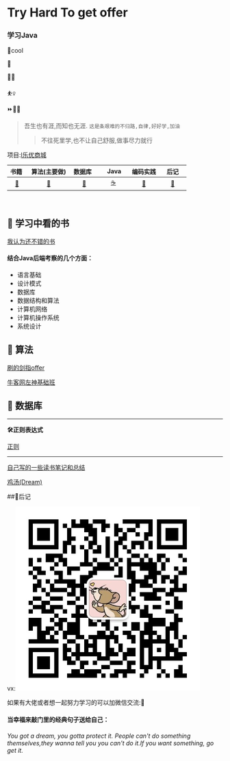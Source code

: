 # Try Hard To  get offer
### 学习Java
:cowboy_hat_face:cool

:walking:

:running_man: 

:basketball_woman: 

:fast_forward::man_student:

> 吾生也有涯,而知也无涯.
>` 这是条艰难的不归路,自律,好好学,加油  `
> >不往死里学,也不让自己舒服,做事尽力就行

项目:[l乐优商城](https://github.com/lqt1401737962/Leyou-Mall)


|书籍&nbsp;| &nbsp;算法(主要做)&nbsp; | 数据库&nbsp;&nbsp;|&nbsp;&nbsp;&nbsp; Java&nbsp;&nbsp;&nbsp;|编码实践| &nbsp;&nbsp;&nbsp;后记&nbsp;&nbsp;&nbsp; |
| :---: | :----: | :---: | :----: | :----: |:----: |
|[:book:](#memo-书籍)| [:pencil:](#pencil2-算法) | [:floppy_disk:](#floppy_disk-数据库) |[:coffee:](#coffee-java)|[:watermelon:](#watermelon-编码实践) |[:memo:](#memo-后记)|

<br>

## :book:  学习中看的书
[我认为还不错的书](https://github.com/lqt1401737962/Java-Notes/tree/master/books)
#### 结合Java后端考察的几个方面：
 - 语言基础
 - 设计模式
 - 数据库
 - 数据结构和算法
 - 计算机网络
 - 计算机操作系统
 - 系统设计


## :pencil: 算法

 [刷的剑指offer](https://github.com/lqt1401737962/Java-Notes/tree/master/algorithm/leetcodeEasyProb)

 [牛客网左神基础班](https://github.com/lqt1401737962/Java-Notes/tree/master/algorithm/NowcoderBasicAlgorithm)

## :floppy_disk: 数据库

---
**:hammer_and_wrench:正则表达式**

[正则](https://github.com/lqt1401737962/Java-Notes/tree/master/regular%20expression)

----

[自己写的一些读书笔记和总结]()

[鸡汤(Dream)](https://github.com/lqt1401737962/Java-Notes/blob/master/somethingJustIWrite/Dream%E6%BC%94%E8%AE%B2%E7%A8%BF.md)



##:memo:后记

vx:![](image/mmqrcode1577081975412.png)

如果有大佬或者想一起努力学习的可以加微信交流::grimacing:

#### 当幸福来敲门里的经典句子送给自己：
###### You got a dream, you gotta protect it. People can't do something themselves,they wanna tell you you can't do it.If you want something, go get it.